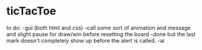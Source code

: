 # ticTacToe
to do:
-gui (both html and css)
-call some sort of animation and message and slight pause for draw/win before resetting the board
    -done but the last mark doesn't completely show up before the alert is called.
-ai